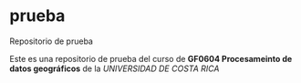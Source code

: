 # prueba
Repositorio de prueba

Este es una repositorio de prueba del curso de **GF0604 Procesameinto de datos geográficos** de la _UNIVERSIDAD DE COSTA RICA_
